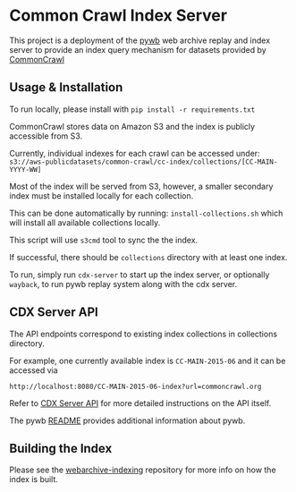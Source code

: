 # Common Crawl Index Server

This project is a deployment of the [pywb](https://github.com/ikreymer/pywb) web archive replay and index server to provide
an index query mechanism for datasets provided by [CommonCrawl](https://commoncrawl.org)


## Usage & Installation
To run locally, please install with `pip install -r requirements.txt`

CommonCrawl stores data on Amazon S3 and the index is publicly accessible from S3.

Currently, individual indexes for each crawl can be accessed under: `s3://aws-publicdatasets/common-crawl/cc-index/collections/[CC-MAIN-YYYY-WW]`

Most of the index will be served from S3, however, a smaller secondary index must be installed locally for each collection.

This can be done automatically by running: `install-collections.sh` which will install all available collections locally.

This script will use `s3cmd` tool to sync the the index.

If successful, there should be  `collections` directory with at least one index.

To run, simply run `cdx-server` to start up the index server, or optionally `wayback`, to run pywb replay system along with the cdx server.


## CDX Server API

The API endpoints correspond to existing index collections in collections directory.

For example, one currently available index is `CC-MAIN-2015-06` and it can be accessed via

`http://localhost:8080/CC-MAIN-2015-06-index?url=commoncrawl.org`


Refer to [CDX Server API](https://github.com/ikreymer/pywb/wiki/CDX-Server-API) for more detailed instructions on the API itself.

The pywb [README](https://github.com/ikreymer/pywb/blob/master/README.rst) provides additional information about pywb.


## Building the Index

Please see the [webarchive-indexing](https://github.com/ikreymer/webarchive-indexing) repository for more info on how the index is built.
